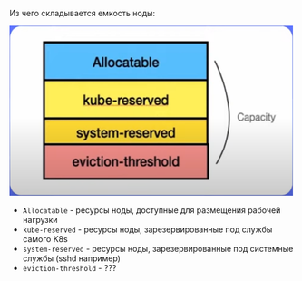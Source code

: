 Из чего складывается емкость ноды:

<img src="image.png" width="500" height="300"><br>

- `Allocatable` - ресурсы ноды, доступные для размещения рабочей нагрузки
- `kube-reserved` - ресурсы ноды, зарезервированные под службы самого K8s
- `system-reserved` - ресурсы ноды, зарезервированные под системные службы (sshd например)
- `eviction-threshold` - ???
